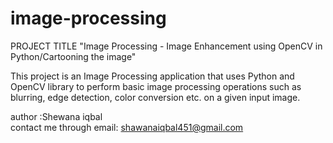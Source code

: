 ﻿# image-processing
PROJECT TITLE 
"Image Processing - Image Enhancement using OpenCV in Python/Cartooning the image"

This project is an Image Processing application that uses Python and OpenCV library to perform basic image processing operations such as blurring, edge detection, color conversion etc. on a given input image.

author :Shewana iqbal 
<br>
contact me through email: shawanaiqbal451@gmail.com
